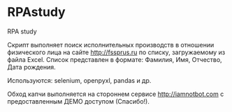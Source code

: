 # RPAstudy
RPA study

Скрипт выполняет поиск исполнительных производств в отношении физического лица на сайте http://fssprus.ru по списку, загружаемому из файла Excel.
Список представлен в формате: Фамилия, Имя, Отчество, Дата рождения.

Используются: selenium, openpyxl, pandas и др.

Обход капчи выполняется на стороннем сервисе http://iamnotbot.com с предоставленным ДЕМО доступом (Спасибо!).
